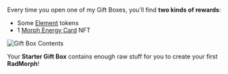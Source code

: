 Every time you open one of my Gift Boxes, you’ll find **two kinds of rewards**:

- Some [Element](?glossaryAnchor=elements) tokens
- 1 [Morph Energy Card](?glossaryAnchor=cards) NFT

![Gift Box Contents](/quests-images/key/JettyConversation_GiftBoxContent.webp)

Your **Starter Gift Box** contains enough raw stuff for you to create your first **RadMorph**!
